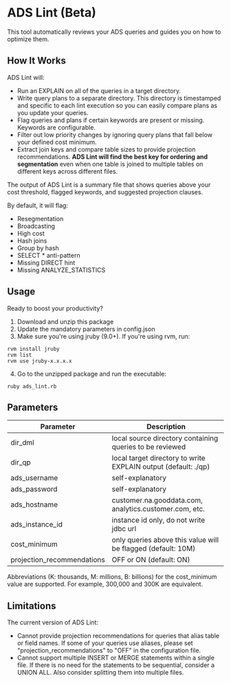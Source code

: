 # ADS Lint (Beta)
This tool automatically reviews your ADS queries and guides you on how to optimize them. 

## How It Works

ADS Lint will:
- Run an EXPLAIN on all of the queries in a target directory.
- Write query plans to a separate directory. This directory is timestamped and specific to each lint execution so you can easily compare plans as you update your queries.
- Flag queries and plans if certain keywords are present or missing. Keywords are configurable.
- Filter out low priority changes by ignoring query plans that fall below your defined cost minimum.
- Extract join keys and compare table sizes to provide projection recommendations. **ADS Lint will find the best key for ordering and segmentation** even when one table is joined to multiple tables on different keys across different files.

The output of ADS Lint is a summary file that shows queries above your cost threshold, flagged keywords, and suggested projection clauses.

By default, it will flag:
- Resegmentation
- Broadcasting
- High cost
- Hash joins
- Group by hash
- SELECT * anti-pattern
- Missing DIRECT hint
- Missing ANALYZE_STATISTICS

## Usage

Ready to boost your productivity?

1. Download and unzip this package
2. Update the mandatory parameters in config.json
3. Make sure you're using jruby (9.0+). If you're using rvm, run:
```
rvm install jruby
rvm list
rvm use jruby-x.x.x.x
```
4. Go to the unzipped package and run the executable:
```
ruby ads_lint.rb
```

## Parameters

| Parameter | Description |
| --- | --- |
| dir_dml | local source directory containing queries to be reviewed |
| dir_qp | local target directory to write EXPLAIN output (default: ./qp) |
| ads_username | self-explanatory |
| ads_password | self-explanatory |
| ads_hostname | customer.na.gooddata.com, analytics.customer.com, etc. |
| ads_instance_id | instance id only, do not write jdbc url |
| cost_minimum | only queries above this value will be flagged (default: 10M) |
| projection_recommendations | OFF or ON (default: ON) |

Abbreviations (K: thousands, M: millions, B: billions) for the cost_minimum value are supported. For example, 300,000 and 300K are equivalent.

## Limitations

The current version of ADS Lint:
- Cannot provide projection recommendations for queries that alias table or field names. If some of your queries use aliases, please set "projection_recommendations" to "OFF" in the configuration file.
- Cannot support multiple INSERT or MERGE statements within a single file. If there is no need for the statements to be sequential, consider a UNION ALL. Also consider splitting them into multiple files.